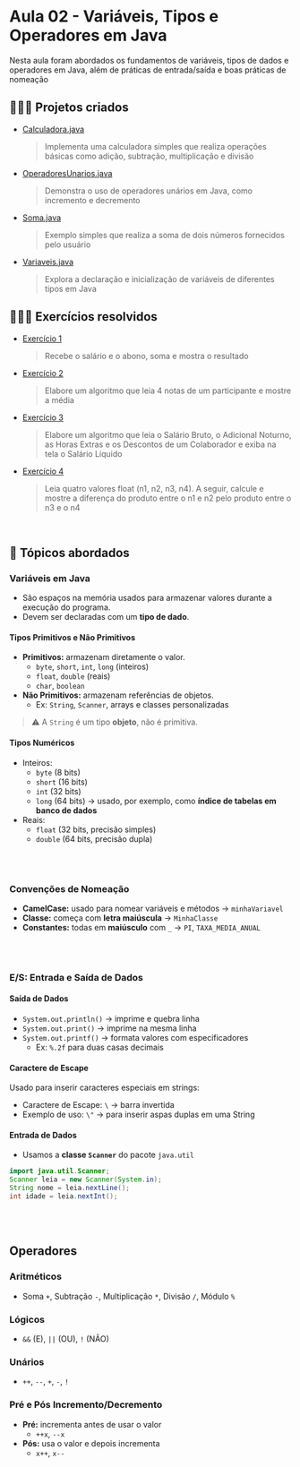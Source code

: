 # Aula 02 - Variáveis, Tipos e Operadores em Java 

Nesta aula foram abordados os fundamentos de variáveis, tipos de dados e operadores em Java, além de práticas de entrada/saída e boas práticas de nomeação

## 👩🏻‍💻 Projetos criados
- [Calculadora.java​](https://github.com/renatangr/Generation_Aulas/blob/main/aula_02/src/aula_02/Calculadora.java)
    > Implementa uma calculadora simples que realiza operações básicas como adição, subtração, multiplicação e divisão

- [OperadoresUnarios.java​](https://github.com/renatangr/Generation_Aulas/blob/main/aula_02/src/aula_02/OperadoresUnarios.java)

    > Demonstra o uso de operadores unários em Java, como incremento e decremento

- [Soma.java​](https://github.com/renatangr/Generation_Aulas/blob/main/aula_02/src/aula_02/Soma.java)

    > Exemplo simples que realiza a soma de dois números fornecidos pelo usuário

- [Variaveis.java](https://github.com/renatangr/Generation_Aulas/blob/main/aula_02/src/aula_02/Variaveis.java)

    > Explora a declaração e inicialização de variáveis de diferentes tipos em Java


## 👩🏻‍💻 Exercícios resolvidos
- [Exercício 1](https://github.com/renatangr/Generation_Aulas/blob/main/aula_02/src/aula_02/Exercicio1.java)

    > Recebe o salário e o abono, soma e mostra o resultado

- [Exercício 2](https://github.com/renatangr/Generation_Aulas/blob/main/aula_02/src/aula_02/Exercicio2.java)

    > Elabore um algoritmo que leia 4 notas de um participante e mostre a média

- [Exercício 3](https://github.com/renatangr/Generation_Aulas/blob/main/aula_02/src/aula_02/Exercicio3.java)

    > Elabore um algoritmo que leia o Salário Bruto, o Adicional Noturno, as Horas Extras e os Descontos de um Colaborador e exiba na tela o Salário Líquido

- [Exercício 4](https://github.com/renatangr/Generation_Aulas/blob/main/aula_02/src/aula_02/Exercicio4.java)

    > Leia quatro valores float (n1, n2, n3, n4). A seguir, calcule e mostre a diferença do produto entre o n1 e n2 pelo produto entre o n3 e o n4


</br>

## 🧠 Tópicos abordados

### Variáveis em Java

- São espaços na memória usados para armazenar valores durante a execução do programa.
- Devem ser declaradas com um **tipo de dado**.

#### Tipos Primitivos e Não Primitivos

- **Primitivos:** armazenam diretamente o valor.
  - `byte`, `short`, `int`, `long` (inteiros)
  - `float`, `double` (reais)
  - `char`, `boolean`
- **Não Primitivos:** armazenam referências de objetos.
  - Ex: `String`, `Scanner`, arrays e classes personalizadas

> ⚠️ A `String` é um tipo **objeto**, não é primitiva.

#### Tipos Numéricos

- Inteiros:
  - `byte` (8 bits)
  - `short` (16 bits)
  - `int` (32 bits)
  - `long` (64 bits) → usado, por exemplo, como **índice de tabelas em banco de dados**
- Reais:
  - `float` (32 bits, precisão simples)
  - `double` (64 bits, precisão dupla)

</br></br>

### Convenções de Nomeação

- **CamelCase:** usado para nomear variáveis e métodos → `minhaVariavel`
- **Classe:** começa com **letra maiúscula** → `MinhaClasse`
- **Constantes:** todas em **maiúsculo** com `_` → `PI`, `TAXA_MEDIA_ANUAL`

</br></br>

### E/S: Entrada e Saída de Dados

#### Saída de Dados
- `System.out.println()` → imprime e quebra linha
- `System.out.print()` → imprime na mesma linha
- `System.out.printf()` → formata valores com especificadores
  - Ex: `%.2f` para duas casas decimais

#### Caractere de Escape
Usado para inserir caracteres especiais em strings:
- Caractere de Escape: `\` → barra invertida
- Exemplo de uso: `\"` → para inserir aspas duplas em uma String


#### Entrada de Dados
- Usamos a **classe `Scanner`** do pacote `java.util`

```java
import java.util.Scanner;
Scanner leia = new Scanner(System.in);
String nome = leia.nextLine();
int idade = leia.nextInt();
```
</br></br>

## Operadores

### Aritméticos
- Soma `+`, Subtração `-`, Multiplicação `*`, Divisão `/`, Módulo `%`

### Lógicos
- `&&` (E), `||` (OU), `!` (NÃO)

### Unários
- `++`, `--`, `+`, `-`, `!`

### Pré e Pós Incremento/Decremento

- **Pré:** incrementa antes de usar o valor  
  - `++x`, `--x`
- **Pós:** usa o valor e depois incrementa  
  - `x++`, `x--`